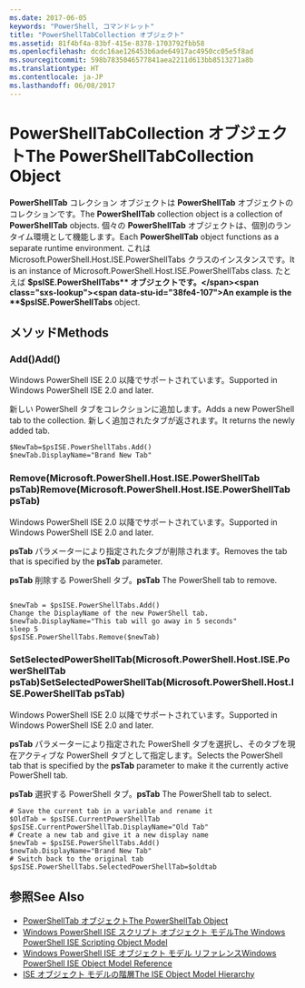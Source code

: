 ```yaml
---
ms.date: 2017-06-05
keywords: "PowerShell, コマンドレット"
title: "PowerShellTabCollection オブジェクト"
ms.assetid: 81f4bf4a-83bf-415e-8378-1703792fbb58
ms.openlocfilehash: dcdc16ae126453b6ade64917ac4950cc05e5f8ad
ms.sourcegitcommit: 598b7835046577841aea2211d613bb8513271a8b
ms.translationtype: HT
ms.contentlocale: ja-JP
ms.lasthandoff: 06/08/2017
---
```

# <a name="the-powershelltabcollection-object"></a><span data-ttu-id="38fe4-103">PowerShellTabCollection オブジェクト</span><span class="sxs-lookup"><span data-stu-id="38fe4-103">The PowerShellTabCollection Object</span></span>
  <span data-ttu-id="38fe4-104">**PowerShellTab** コレクション オブジェクトは **PowerShellTab** オブジェクトのコレクションです。</span><span class="sxs-lookup"><span data-stu-id="38fe4-104">The **PowerShellTab** collection object is a collection of **PowerShellTab** objects.</span></span> <span data-ttu-id="38fe4-105">個々の **PowerShellTab** オブジェクトは、個別のランタイム環境として機能します。</span><span class="sxs-lookup"><span data-stu-id="38fe4-105">Each **PowerShellTab** object functions as a separate runtime environment.</span></span> <span data-ttu-id="38fe4-106">これは Microsoft.PowerShell.Host.ISE.PowerShellTabs クラスのインスタンスです。</span><span class="sxs-lookup"><span data-stu-id="38fe4-106">It is an instance of Microsoft.PowerShell.Host.ISE.PowerShellTabs class.</span></span> <span data-ttu-id="38fe4-107">たとえば **$psISE.PowerShellTabs** オブジェクトです。</span><span class="sxs-lookup"><span data-stu-id="38fe4-107">An example is the **$psISE.PowerShellTabs** object.</span></span>

## <a name="methods"></a><span data-ttu-id="38fe4-108">メソッド</span><span class="sxs-lookup"><span data-stu-id="38fe4-108">Methods</span></span>

### <a name="add"></a><span data-ttu-id="38fe4-109">Add\(\)</span><span class="sxs-lookup"><span data-stu-id="38fe4-109">Add\(\)</span></span>
  <span data-ttu-id="38fe4-110">Windows PowerShell ISE 2.0 以降でサポートされています。</span><span class="sxs-lookup"><span data-stu-id="38fe4-110">Supported in Windows PowerShell ISE 2.0 and later.</span></span> 

 <span data-ttu-id="38fe4-111">新しい PowerShell タブをコレクションに追加します。</span><span class="sxs-lookup"><span data-stu-id="38fe4-111">Adds a new PowerShell tab to the collection.</span></span> <span data-ttu-id="38fe4-112">新しく追加されたタブが返されます。</span><span class="sxs-lookup"><span data-stu-id="38fe4-112">It returns the newly added tab.</span></span>

```
$NewTab=$psISE.PowerShellTabs.Add()
$newTab.DisplayName="Brand New Tab"
```

### <a name="removemicrosoftpowershellhostisepowershelltab-pstab"></a><span data-ttu-id="38fe4-113">Remove\(Microsoft.PowerShell.Host.ISE.PowerShellTab psTab\)</span><span class="sxs-lookup"><span data-stu-id="38fe4-113">Remove\(Microsoft.PowerShell.Host.ISE.PowerShellTab psTab\)</span></span>
  <span data-ttu-id="38fe4-114">Windows PowerShell ISE 2.0 以降でサポートされています。</span><span class="sxs-lookup"><span data-stu-id="38fe4-114">Supported in Windows PowerShell ISE 2.0 and later.</span></span> 

 <span data-ttu-id="38fe4-115">**psTab** パラメーターにより指定されたタブが削除されます。</span><span class="sxs-lookup"><span data-stu-id="38fe4-115">Removes the tab that is specified by the **psTab** parameter.</span></span>

 <span data-ttu-id="38fe4-116">**psTab**
 削除する PowerShell タブ。</span><span class="sxs-lookup"><span data-stu-id="38fe4-116">**psTab**
 The PowerShell tab to remove.</span></span>

```

$newTab = $psISE.PowerShellTabs.Add()
Change the DisplayName of the new PowerShell tab. 
$newTab.DisplayName="This tab will go away in 5 seconds" 
sleep 5 
$psISE.PowerShellTabs.Remove($newTab)
```

### <a name="setselectedpowershelltabmicrosoftpowershellhostisepowershelltab-pstab"></a><span data-ttu-id="38fe4-117">SetSelectedPowerShellTab\(Microsoft.PowerShell.Host.ISE.PowerShellTab psTab\)</span><span class="sxs-lookup"><span data-stu-id="38fe4-117">SetSelectedPowerShellTab\(Microsoft.PowerShell.Host.ISE.PowerShellTab psTab\)</span></span>
  <span data-ttu-id="38fe4-118">Windows PowerShell ISE 2.0 以降でサポートされています。</span><span class="sxs-lookup"><span data-stu-id="38fe4-118">Supported in Windows PowerShell ISE 2.0 and later.</span></span> 

 <span data-ttu-id="38fe4-119">**psTab** パラメーターにより指定された PowerShell タブを選択し、そのタブを現在アクティブな PowerShell タブとして指定します。</span><span class="sxs-lookup"><span data-stu-id="38fe4-119">Selects the PowerShell tab that is specified by the **psTab** parameter to make it the currently active PowerShell tab.</span></span>

 <span data-ttu-id="38fe4-120">**psTab**
 選択する PowerShell タブ。</span><span class="sxs-lookup"><span data-stu-id="38fe4-120">**psTab**
 The PowerShell tab to select.</span></span>

```
# Save the current tab in a variable and rename it
$OldTab = $psISE.CurrentPowerShellTab
$psISE.CurrentPowerShellTab.DisplayName="Old Tab"
# Create a new tab and give it a new display name
$newTab = $psISE.PowerShellTabs.Add()
$newTab.DisplayName="Brand New Tab" 
# Switch back to the original tab
$psISE.PowerShellTabs.SelectedPowerShellTab=$oldtab
```

## <a name="see-also"></a><span data-ttu-id="38fe4-121">参照</span><span class="sxs-lookup"><span data-stu-id="38fe4-121">See Also</span></span>
- [<span data-ttu-id="38fe4-122">PowerShellTab オブジェクト</span><span class="sxs-lookup"><span data-stu-id="38fe4-122">The PowerShellTab Object</span></span>](The-PowerShellTab-Object.md) 
- [<span data-ttu-id="38fe4-123">Windows PowerShell ISE スクリプト オブジェクト モデル</span><span class="sxs-lookup"><span data-stu-id="38fe4-123">The Windows PowerShell ISE Scripting Object Model</span></span>](../ise/The-Windows-PowerShell-ISE-Scripting-Object-Model.md) 
- [<span data-ttu-id="38fe4-124">Windows PowerShell ISE オブジェクト モデル リファレンス</span><span class="sxs-lookup"><span data-stu-id="38fe4-124">Windows PowerShell ISE Object Model Reference</span></span>](../ise/Windows-PowerShell-ISE-Object-Model-Reference.md) 
- [<span data-ttu-id="38fe4-125">ISE オブジェクト モデルの階層</span><span class="sxs-lookup"><span data-stu-id="38fe4-125">The ISE Object Model Hierarchy</span></span>](../ise/The-ISE-Object-Model-Hierarchy.md)

  
